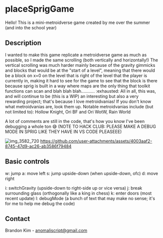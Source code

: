 # placeSprigGame
Hello! This is a mini-metroidverse game created by me over the summer (and into the school year)

## Description
I wanted to make this game replicate a metroidverse game as much as possible, so I made the same scrolling (both vertically and horizontally!)
The vertical scrolling was much harder mainly because of the gravity gimmicks and blocks that would be at the "start of a level", meaning that there would be a block on x=0 on the level that is right of the level that the player is currently in, making it hard to see for the game to see that the block is there because sprig is built in a way where maps are the only thing that toolkit functions can scan and blah blah blah........... :exhausted:
All in all, this was, and will continue to be (this is a WIP) an interesting but also a very rewarding project; that's because I love metroidvanias!
If you don't know what metroidvanias are, look them up.
Notable metroidvanias include (but not limited to): Hollow Knight, Ori BF and Ori WotW, Rain World

A lot of comments are still in the code, that's how you know I've been debugging a whole ton 😅
(NOTE TO HACK CLUB: PLEASE MAKE A DEBUG MODE IN SPRIG LIKE THEY HAVE IN VS CODE PLEASEEE)

![img_3582_720](https://github.com/user-attachments/assets/ca5e8942-ea8f-4cc1-87d0-db5195082f87)
https://github.com/user-attachments/assets/4003aaf2-8745-47d9-ac26-ab3586f79484

## Basic controls
w: jump
a: move left
s: jump upside-down (when upside-down, ofc)
d: move right

i: switchGravity (upside-down to right-side up or vice versa)
j: break surrounding glass (orthogonally like a king in chess)
k: enter doors (most recent update)
l: debugMode (a bunch of text that may make no sense; it's for me to help me debug the code)

## Contact
Brandon Kim - anomaliscript@gmail.com
